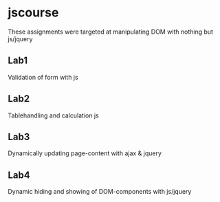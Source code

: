 # jscourse
These assignments were targeted at manipulating DOM with nothing but js/jquery
## Lab1
Validation of form with js
## Lab2
Tablehandling and calculation js
## Lab3
Dynamically updating page-content with ajax & jquery
## Lab4
Dynamic hiding and showing of DOM-components with js/jquery
